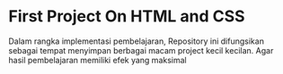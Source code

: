 # First Project On HTML and CSS

Dalam rangka implementasi pembelajaran, Repository ini difungsikan sebagai tempat menyimpan berbagai macam project kecil kecilan.
Agar hasil pembelajaran memiliki efek yang maksimal
